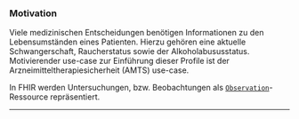 ### Motivation

Viele medizinischen Entscheidungen benötigen Informationen zu den Lebensumständen eines Patienten. Hierzu gehören eine aktuelle Schwangerschaft, Raucherstatus sowie der Alkoholabususstatus.
Motivierender use-case zur Einführung dieser Profile ist der Arzneimitteltherapiesicherheit (AMTS) use-case.

In FHIR werden Untersuchungen, bzw. Beobachtungen als [`Observation`](https://hl7.org/fhir/R4/observation.html)-Ressource repräsentiert.

---
